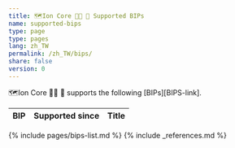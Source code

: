 ```yaml
---
title: 🗺️Ion Core 👯👯 👛 Supported BIPs
name: supported-bips
type: page
type: pages
lang: zh_TW
permalink: /zh_TW/bips/
share: false
version: 0
---
```

🗺️Ion Core 👯👯 👛 supports the following [BIPs][BIPS-link].

| BIP |Supported since| Title |
|-----|---------------|-------|
{% include pages/bips-list.md %}
{% include _references.md %}